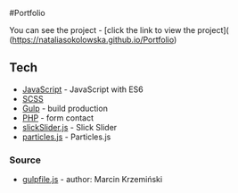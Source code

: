 #Portfolio

You can see the project - [click the link to view the project]( (https://nataliasokolowska.github.io/Portfolio)

## Tech
* [JavaScript](http://devdocs.io/javascript/) - JavaScript with ES6
* [SCSS](https://sass-lang.com/)
* [Gulp](https://gulpjs.com/) - build production
* [PHP](http://www.php.net/) - form contact
* [slickSlider.js](http://kenwheeler.github.io/slick/) - Slick Slider
* [particles.js](https://vincentgarreau.com/particles.js/) - Particles.js

### Source
* [gulpfile.js](https://github.com/marcinkrzeminski/gulp-starter-kit) - author: Marcin Krzemiński

